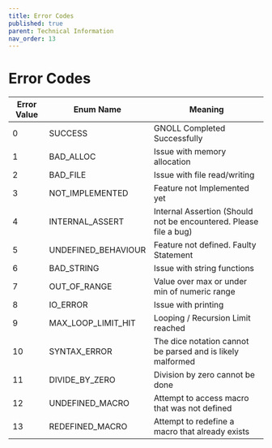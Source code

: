 ```yaml
---
title: Error Codes
published: true
parent: Technical Information
nav_order: 13
---
```


# Error Codes

| Error Value | Enum Name | Meaning |
| ----------- | --------- | ------- |
| 0           | SUCCESS   | GNOLL Completed Successfully |
| 1           | BAD_ALLOC | Issue with memory allocation            |
| 2           | BAD_FILE  | Issue with file read/writing         |
| 3           | NOT_IMPLEMENTED | Feature not Implemented yet |
| 4           | INTERNAL_ASSERT | Internal Assertion (Should not be encountered. Please file a bug) |
| 5           | UNDEFINED_BEHAVIOUR | Feature not defined. Faulty Statement |
| 6           | BAD_STRING | Issue with string functions |
| 7           | OUT_OF_RANGE | Value over max or under min of numeric range|
| 8           | IO_ERROR | Issue with printing |
| 9           | MAX_LOOP_LIMIT_HIT | Looping / Recursion Limit reached |
| 10          | SYNTAX_ERROR | The dice notation cannot be parsed and is likely malformed |
| 11          | DIVIDE_BY_ZERO | Division by zero cannot be done |
| 12          | UNDEFINED_MACRO | Attempt to access macro that was not defined | 
| 13          | REDEFINED_MACRO | Attempt to redefine a macro that already exists |
